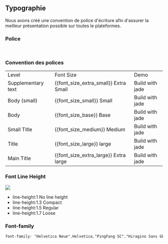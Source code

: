 <script>
  import bus from '../../bus';
  const varMap = [
    '$--font-size-extra-large',
    '$--font-size-large',
    '$--font-size-medium',
    '$--font-size-base',
    '$--font-size-small',
    '$--font-size-extra-small'
  ];
  const original = {
    'font_size_extra_large': '20px',
    'font_size_large': '18px',
    'font_size_medium': '16px',
    'font_size_base': '14px',
    'font_size_small': '13px',
    'font_size_extra_small': '12px'
  }
  export default {
    created() {
      bus.$on('user-theme-config-update', this.setGlobal);
    },
    mounted() {
      this.setGlobal();
    },
    methods: {
      tintColor(color, tint) {
        return tintColor(color, tint);
      },
      setGlobal() {
        if (window.userThemeConfig) {
          this.global = window.userThemeConfig.global;
        }
      }
    },
    data() {
      return {
        global: {},
        'font_size_extra_large': '',
        'font_size_large': '',
        'font_size_medium': '',
        'font_size_base': '',
        'font_size_small': '',
        'font_size_extra_small': ''
      }
    },
    watch: {
      global: {
        immediate: true,
        handler(value) {
          varMap.forEach((v) => {
            const key = v.replace('$--', '').replace(/-/g, '_')
            if (value[v]) {
              this[key] = value[v]
            } else {
              this[key] = original[key]
            }
          });
        }
      }
    },
  }
</script>

## Typographie

Nous avons créé une convention de police d'écriture afin d'assurer la meilleur présentation possible sur toutes le plateformes.

### Police

<div class="demo-term-box">
<img src="../../assets/images/term-pingfang.png" alt="">
<img src="../../assets/images/term-hiragino.png" alt="">
<img src="../../assets/images/term-microsoft.png" alt="">
<img src="../../assets/images/term-sf.png" alt="">
<img src="../../assets/images/term-helvetica.png" alt="">
<img src="../../assets/images/term-arial.png" alt="">
</div>

### Convention des polices

<table class="demo-typo-size">
  <tbody>
  <tr
    >
      <td>Level</td>
      <td>Font Size</td>
      <td class="color-dark-light">Demo</td>
    </tr>
    <tr
    :style="{ fontSize: font_size_extra_small }"
    >
      <td>Supplementary text</td>
      <td class="color-dark-light">{{font_size_extra_small}} Extra Small</td>
      <td>Build with jade</td>
    </tr>
    <tr
    :style="{ fontSize: font_size_small }"
    >
      <td>Body (small)</td>
      <td class="color-dark-light">{{font_size_small}} Small</td>
      <td>Build with jade</td>
    </tr>
    <tr
    :style="{ fontSize: font_size_base }"
    >
      <td>Body</td>
      <td class="color-dark-light">{{font_size_base}} Base</td>
      <td>Build with jade</td>
    </tr>
    <tr
    :style="{ fontSize: font_size_medium }"
    >
      <td >Small Title</td>
      <td class="color-dark-light">{{font_size_medium}} Medium</td>
      <td>Build with jade</td>
    </tr>
    <tr
    :style="{ fontSize: font_size_large }"
    >
      <td>Title</td>
      <td class="color-dark-light">{{font_size_large}} large</td>
      <td>Build with jade</td>
    </tr>
    <tr
    :style="{ fontSize: font_size_extra_large }"
    >
      <td>Main Title</td>
      <td class="color-dark-light">{{font_size_extra_large}} Extra large</td>
      <td>Build with jade</td>
    </tr>
  </tbody>
</table>

### Font Line Height

<div>
<img class="lineH-left" src="~examples/assets/images/typography.png" />
<ul class="lineH-right">
<li>line-height:1 <span>No line height</span></li>
<li>line-height:1.3 <span>Compact</span></li>
<li>line-height:1.5 <span>Regular</span></li>
<li>line-height:1.7 <span>Loose</span></li>
</ul>
</div>

### Font-family

```css
font-family: "Helvetica Neue",Helvetica,"PingFang SC","Hiragino Sans GB","Microsoft YaHei","微软雅黑",Arial,sans-serif;
```
